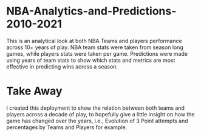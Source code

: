 # NBA-Analytics-and-Predictions-2010-2021
This is an analytical look at both NBA Teams and players performance across 10+ years of play.
NBA team stats were taken from season long games, while players stats were taken per game.
Predictions were made using years of team stats to show which stats and metrics are most effective in
predicting wins across a season.


# Take Away
I created this deployment to show the relation between both teams and players
across a decade of play, to hopefully give a little insight on how the game has changed over
the years, i.e., Evolution of 3 Point attempts and percentages by Teams and Players for example.
